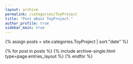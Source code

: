 ```yaml
---
layout: archive
permalink: /categories/ToyProject
title: "Post about ToyProject."
author_profile: true
sidebar_main: true
---
```


{% assign posts = site.categories.ToyProject | sort:"date" %}

{% for post in posts %}
  {% include archive-single.html type=page.entries_layout %}
{% endfor %}



